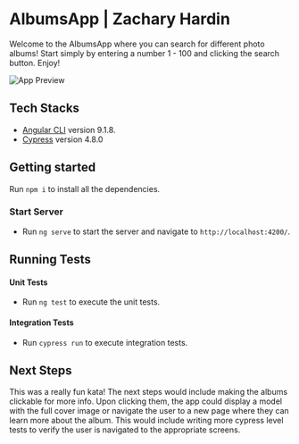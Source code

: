 # AlbumsApp | Zachary Hardin

Welcome to the AlbumsApp where you can search for different photo albums! Start simply by entering a number 1 - 100 and clicking the search button. Enjoy!

![App Preview](https://media.giphy.com/media/eJpeTLs0a3r5IH1Asj/giphy.gif)

## Tech Stacks
* [Angular CLI](https://github.com/angular/angular-cli) version 9.1.8.
* [Cypress](https://www.cypress.io/) version 4.8.0

## Getting started
Run `npm i` to install all the dependencies. 

### Start Server
* Run `ng serve` to start the server and navigate to  `http://localhost:4200/`.

## Running Tests

#### Unit Tests
* Run `ng test` to execute the unit tests.

#### Integration Tests
* Run `cypress run` to execute integration tests.

## Next Steps

This was a really fun kata! The next steps would include making the albums clickable for more info. Upon clicking them, the app could display a model with the full cover image or navigate the user to a new page where they can learn more about the album. This would include writing more cypress level tests to verify the user is navigated to the appropriate screens.
